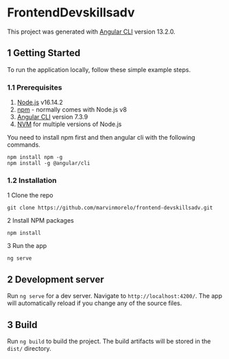 # FrontendDevskillsadv

This project was generated with [Angular CLI](https://github.com/angular/angular-cli) version 13.2.0.

## 1 Getting Started

To run the application locally, follow these simple example steps.

### 1.1 Prerequisites

1. [Node.js](https://nodejs.org/dist/latest-v10.x/) v16.14.2
2. [npm](https://www.npmjs.com/) - normally comes with Node.js v8
3. [Angular CLI](https://github.com/angular/angular-cli) version 7.3.9
4. [NVM](https://github.com/coreybutler/nvm-windows) for multiple versions of Node.js

You need to install npm first and then angular cli with the following commands.

```
npm install npm -g
npm install -g @angular/cli
```

### 1.2 Installation

1 Clone the repo

```
git clone https://github.com/marvinmorelo/frontend-devskillsadv.git
```

2 Install NPM packages

```
npm install
```

3 Run the app

```
ng serve
```
## 2 Development server

Run `ng serve` for a dev server. Navigate to `http://localhost:4200/`. The app will automatically reload if you change any of the source files.
## 3 Build

Run `ng build` to build the project. The build artifacts will be stored in the `dist/` directory.
